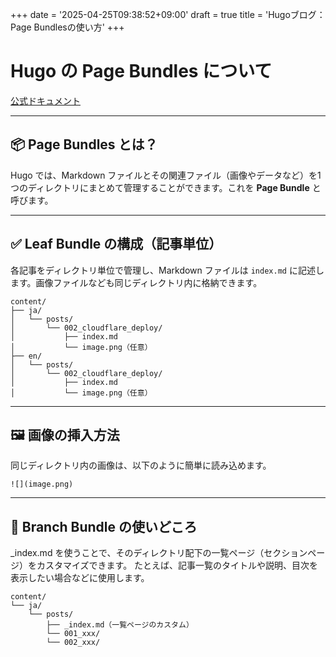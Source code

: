 +++
date = '2025-04-25T09:38:52+09:00'
draft = true
title = 'Hugoブログ：Page Bundlesの使い方'
+++

# Hugo の Page Bundles について
[公式ドキュメント](https://gohugo.io/content-management/page-bundles/)

---

## 📦 Page Bundles とは？

Hugo では、Markdown ファイルとその関連ファイル（画像やデータなど）を1つのディレクトリにまとめて管理することができます。これを **Page Bundle** と呼びます。

---

## ✅ Leaf Bundle の構成（記事単位）

各記事をディレクトリ単位で管理し、Markdown ファイルは `index.md` に記述します。画像ファイルなども同じディレクトリ内に格納できます。

```text
content/
├── ja/
│   └── posts/
│       └── 002_cloudflare_deploy/
│           ├── index.md
│           └── image.png（任意）
├── en/
│   └── posts/
│       └── 002_cloudflare_deploy/
│           ├── index.md
│           └── image.png（任意）

```

---

## 🖼️ 画像の挿入方法
同じディレクトリ内の画像は、以下のように簡単に読み込めます。

```text
![](image.png)
```

---

## 🌿 Branch Bundle の使いどころ
_index.md を使うことで、そのディレクトリ配下の一覧ページ（セクションページ）をカスタマイズできます。
たとえば、記事一覧のタイトルや説明、目次を表示したい場合などに使用します。

```text
content/
└── ja/
    └── posts/
        ├── _index.md（一覧ページのカスタム）
        └── 001_xxx/
        └── 002_xxx/

```